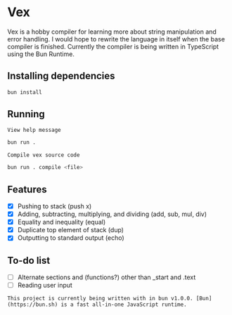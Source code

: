 # Vex
Vex is a hobby compiler for learning more about string manipulation and error handling. I would hope to rewrite the language in itself when the base compiler is finished. Currently the compiler is being written in TypeScript using the Bun Runtime.

## Installing dependencies
```bash
bun install
```

## Running
`View help message`
```bash
bun run .
```
`Compile vex source code`
```bash
bun run . compile <file>
```

## Features
- [x] Pushing to stack (push x)
- [x] Adding, subtracting, multiplying, and dividing (add, sub, mul, div)
- [x] Equality and inequality (equal)
- [x] Duplicate top element of stack (dup)
- [x] Outputting to standard output (echo)

## To-do list
- [ ] Alternate sections and (functions?) other than _start and .text
- [ ] Reading user input

`This project is currently being written with in bun v1.0.0. [Bun](https://bun.sh) is a fast all-in-one JavaScript runtime.`
